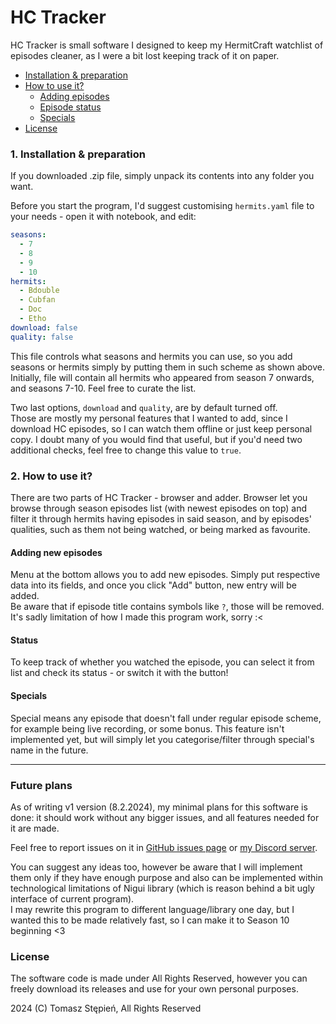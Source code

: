 # HC Tracker
HC Tracker is small software I designed to keep my HermitCraft watchlist
of episodes cleaner, as I were a bit lost keeping track of it on paper.

- [Installation & preparation](#1-installation--preparation)
- [How to use it?](#2-how-to-use-it)
  - [Adding episodes](#adding-new-episodes)
  - [Episode status](#status)
  - [Specials](#specials)
- [License](#license) 

### 1. Installation & preparation
If you downloaded .zip file, simply unpack its contents into any folder you want.

Before you start the program, I'd suggest customising `hermits.yaml` file to your
needs - open it with notebook, and edit:
```yaml
seasons:
  - 7
  - 8
  - 9
  - 10
hermits:
  - Bdouble
  - Cubfan
  - Doc
  - Etho
download: false
quality: false
```
This file controls what seasons and hermits you can use, so you add seasons or hermits
simply by putting them in such scheme as shown above.  
Initially, file will contain all hermits who appeared from season 7 onwards, and
seasons 7-10. Feel free to curate the list.

Two last options, `download` and `quality`, are by default turned off.  
Those are mostly my personal features that I wanted to add, since I download HC
episodes, so I can watch them offline or just keep personal copy. I doubt many
of you would find that useful, but if you'd need two additional checks, feel
free to change this value to `true`.

### 2. How to use it?
There are two parts of HC Tracker - browser and adder. Browser let you browse
through season episodes list (with newest episodes on top) and filter it through
hermits having episodes in said season, and by episodes' qualities, such as them
not being watched, or being marked as favourite.

#### Adding new episodes
Menu at the bottom allows you to add new episodes. Simply put respective data into
its fields, and once you click "Add" button, new entry will be added.  
Be aware that if episode title contains symbols like `?`, those will be removed.
It's sadly limitation of how I made this program work, sorry :<

#### Status
To keep track of whether you watched the episode, you can select it from list and
check its status - or switch it with the button!

#### Specials
Special means any episode that doesn't fall under regular episode scheme, for example
being live recording, or some bonus. This feature isn't implemented yet,
but will simply let you categorise/filter through special's name in the future.

---

### Future plans
As of writing v1 version (8.2.2024), my minimal plans for this software is done:
it should work without any bigger issues, and all features needed for it are made.  

Feel free to report issues on it in [GitHub issues page](https://github.com/Toma400/HC_Tracker/issues)
or [my Discord server](https://discord.gg/GbTw9KqnrE).  

You can suggest any ideas too, however be aware that I will implement them only if
they have enough purpose and also can be implemented within technological limitations
of Nigui library (which is reason behind a bit ugly interface of current program).  
I may rewrite this program to different language/library one day, but I wanted this
to be made relatively fast, so I can make it to Season 10 beginning <3

### License
The software code is made under All Rights Reserved, however you can freely download
its releases and use for your own personal purposes.

2024 (C) Tomasz Stępień, All Rights Reserved